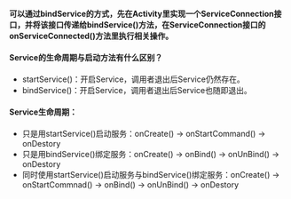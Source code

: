 #### 可以通过bindService的方式，先在Activity里实现一个ServiceConnection接口，并将该接口传递给bindService()方法，在ServiceConnection接口的onServiceConnected()方法里执行相关操作。

#### Service的生命周期与启动方法有什么区别？
* startService()：开启Service，调用者退出后Service仍然存在。
* bindService()：开启Service，调用者退出后Service也随即退出。

#### Service生命周期：
* 只是用startService()启动服务：onCreate() -> onStartCommand() -> onDestory
* 只是用bindService()绑定服务：onCreate() -> onBind() -> onUnBind() -> onDestory
* 同时使用startService()启动服务与bindService()绑定服务：onCreate() -> onStartCommnad() -> onBind() -> onUnBind() -> onDestory
